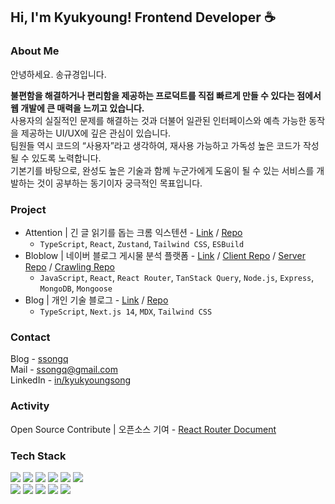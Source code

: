 ## Hi, I'm Kyukyoung! Frontend Developer ☕ 

### About Me

안녕하세요. 송규경입니다.

<b>불편함을 해결하거나 편리함을 제공하는 프로덕트를 직접 빠르게 만들 수 있다는 점에서 웹 개발에 큰 매력을 느끼고 있습니다.</b> <br />
사용자의 실질적인 문제를 해결하는 것과 더불어 일관된 인터페이스와 예측 가능한 동작을 제공하는 UI/UX에 깊은 관심이 있습니다. <br />
팀원들 역시 코드의 “사용자”라고 생각하여, 재사용 가능하고 가독성 높은 코드가 작성될 수 있도록 노력합니다. <br />
기본기를 바탕으로, 완성도 높은 기술과 함께 누군가에게 도움이 될 수 있는 서비스를 개발하는 것이 공부하는 동기이자 궁극적인 목표입니다.

### Project

- Attention | 긴 글 읽기를 돕는 크롬 익스텐션 - [Link](https://chromewebstore.google.com/detail/attention-web-reading-ass/hakidcoicmfocffkkkefhiifdahdaeme?authuser=0&hl=ko) / [Repo](https://github.com/SsongQ-92/Attention)
  - `TypeScript`, `React`, `Zustand`, `Tailwind CSS`, `ESBuild`
- Bloblow | 네이버 블로그 게시물 분석 플랫폼 - [Link](https://bloblow.netlify.app/) / [Client Repo](https://github.com/Team-Bloblow/Bloblow-Client) / [Server Repo](https://github.com/Team-Bloblow/Bloblow-Server) / [Crawling Repo](https://github.com/Team-Bloblow/Bloblow-puppeteer)
  - `JavaScript`, `React`, `React Router`, `TanStack Query`, `Node.js`, `Express`, `MongoDB`, `Mongoose`
- Blog | 개인 기술 블로그 - [Link](https://ssongq.com) / [Repo](https://github.com/SsongQ-92/ssongq.blog)
  - `TypeScript`, `Next.js 14`, `MDX`, `Tailwind CSS`

### Contact

Blog - [ssongq](https://ssongq.com) <br />
Mail - [ssongq@gmail.com](mailto:ssongq@gmail.com) <br />
LinkedIn - [in/kyukyoungsong](https://www.linkedin.com/in/kyukyoungsong/)

### Activity

Open Source Contribute | 오픈소스 기여 - [React Router Document](https://github.com/remix-run/react-router/pull/12044)

### Tech Stack

<div align="left">
  <img src="https://img.shields.io/badge/JavaScript-F7DF1E?style=flat&logo=javascript&logoColor=white" />
  <img src="https://img.shields.io/badge/TypeScript-3178C6?style=flat&logo=TypeScript&logoColor=white" />
  <img src="https://img.shields.io/badge/React-61DAFB?style=flat&logo=React&logoColor=white" />
  <img src="https://img.shields.io/badge/Next.js-000000?style=flat&logo=Next.js&logoColor=white" />
  <img src="https://img.shields.io/badge/Redux-764ABC?style=flat&logo=Redux&logoColor=white" />
  <img src="https://img.shields.io/badge/Zustand-181c20?style=flat&logo=zustand&logoColor=white" />
</div>

<div align="left">
  <img src="https://img.shields.io/badge/React_Router-CA4245?style=flat&logo=react-router&logoColor=white" />
  <img src="https://img.shields.io/badge/React_Query-purple?style=flat&logo=react-query&logoColor=white" />
  <img src="https://img.shields.io/badge/Styled_Components-DB7093?style=flat&logo=styledcomponents&logoColor=white" />
  <img src="https://img.shields.io/badge/Tailwind CSS-06B6D4?style=flat&logo=tailwindcss&logoColor=white" />
  <img src="https://img.shields.io/badge/Firebase-DD2C00?style=flat&logo=firebase&logoColor=white" />
</div>

<!-- ![SsongQ-92's github stats](https://github-readme-stats.vercel.app/api?username=SsongQ-92&show_icons=true&theme=tokyonight&hide=stars&rank_icon=github) --!>
<!-- ![Top Langs](https://github-readme-stats-git-masterrstaa-rickstaa.vercel.app/api/top-langs/?username=SsongQ-92&layout=compact&theme=tokyonight) --!>
